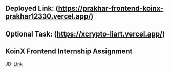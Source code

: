 ## Deployed Link: (https://prakhar-frontend-koinx-prakhar12330.vercel.app/)
## Optional Task: (https://xcrypto-liart.vercel.app/)
## KoinX Frontend Internship Assignment
JD: [Link](https://koinx.notion.site/KoinX-Frontend-Intern-Assignment-8d58a764615d445087b666bf0f6daf4a)
